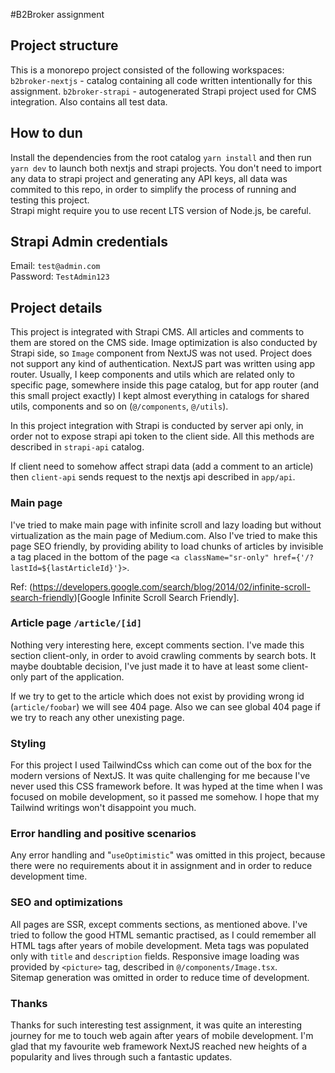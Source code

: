 #B2Broker assignment


## Project structure
This is a monorepo project consisted of the following workspaces: 
`b2broker-nextjs` - catalog containing all code written intentionally for this assignment. 
`b2broker-strapi` - autogenerated Strapi project used for CMS integration. Also contains all test data.   

##  How to dun
Install the dependencies from the root catalog
`yarn install` and then run `yarn dev` to launch both nextjs and strapi projects.
You don't need to import any data to strapi project and generating any API keys, all data was commited to this repo,
in order to simplify the process of running and testing this project.  
Strapi might require you to use recent LTS version of Node.js, be careful. 

## Strapi Admin credentials
Email: `test@admin.com`\
Password: `TestAdmin123`

## Project details
This project is integrated with Strapi CMS. All articles and comments to them are stored on the CMS side. Image optimization
is also conducted by Strapi side, so `Image` component from NextJS was not used. Project does not support any kind of authentication. 
NextJS part was written using app router. Usually, I keep components and utils which are related only to specific page,
somewhere inside this page catalog, but for app router (and this small project exactly) I kept almost everything in catalogs 
for shared utils, components and so on (`@/components`, `@/utils`).

In this project integration with Strapi is conducted by server api only, in order not to expose strapi api token to the 
client side. All this methods are described in `strapi-api` catalog. 

If client need to somehow affect strapi data (add a comment to an article) then `client-api` sends request to the nextjs 
api described in `app/api`.

### Main page
I've tried to make main page with infinite scroll and lazy loading but without virtualization as the main page of Medium.com.
Also I've tried to make this page SEO friendly, by providing ability to load chunks of articles by invisible a tag placed in
the bottom of the page `<a className="sr-only" href={'/?lastId=${lastArticleId}'}>`.

Ref: (https://developers.google.com/search/blog/2014/02/infinite-scroll-search-friendly)[Google Infinite Scroll Search Friendly].

### Article page `/article/[id]`
Nothing very interesting here, except comments section. I've made this section client-only, in order to 
avoid crawling comments by search bots. It maybe doubtable decision, I've just made it to have at least some client-only 
part of the application. 

If we try to get to the article which does not exist by providing wrong id (`article/foobar`) we will see 404 page. 
Also we can see global 404 page if we try to reach any other unexisting page.  

### Styling
For this project I used TailwindCss which can come out of the box for the modern versions of NextJS. 
It was quite challenging for me because I've never used this CSS framework before. It was hyped at the time 
when I was focused on mobile development, so it passed me somehow. I hope that my Tailwind writings won't 
disappoint you much. 

### Error handling and positive scenarios
Any error handling and "`useOptimistic`" was omitted in this project, because there were no requirements about it in assignment and in order to reduce 
development time. 

### SEO and optimizations
All pages are SSR, except comments sections, as mentioned above. I've tried to follow the good HTML semantic practised, as
I could remember all HTML tags after years of mobile development. Meta tags was populated only with `title` and `description` fields. 
Responsive image loading was provided by `<picture>` tag, described in `@/components/Image.tsx`.  
Sitemap generation was omitted in order to reduce time of development.

### Thanks
Thanks for such interesting test assignment, it was quite an interesting journey for me to touch web again after 
years of mobile development. I'm glad that my favourite web framework NextJS reached new heights of a popularity and 
lives through such a fantastic updates. 
